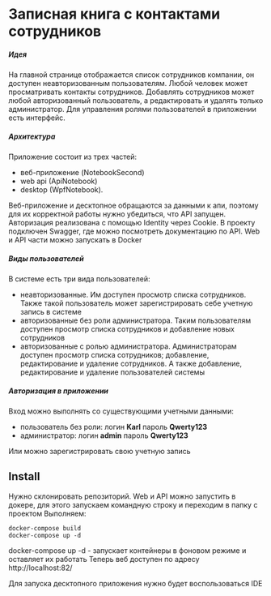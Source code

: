 # Записная книга с контактами сотрудников
##### Идея
На главной странице отображается список сотрудников компании, он доступен неавторизованным пользователям. Любой человек может просматривать контакты сотрудников. Добавлять сотрудников может любой авторизованный пользователь, а редактировать и удалять только администратор. Для управления ролями пользователей в приложении есть интерфейс.
##### Архитектура
Приложение состоит из трех частей:

- веб-приложение (NotebookSecond)
- web api (ApiNotebook)
- desktop (WpfNotebook).

Веб-приложение и десктопное обращаются за данными к апи, поэтому для их корректной работы нужно убедиться, что API запущен. 
Авторизация реализована с помощью Identity через Cookie.
В проекту подключен Swagger, где можно посмотреть документацию по API.
Web и API части можно запускать в Docker

##### Виды пользователей
В системе есть три вида пользователей:
- неавторизованные. Им доступен просмотр списка сотрудников. Также такой пользователь может зарегистрировать себе учетную запись в системе
- авторизованные без роли администратора. Таким пользователям доступен просмотр списка сотрудников и добавление новых сотрудников
- авторизованные с ролью администратора. Администраторам доступен просмотр списка сотрудников; добавление, редактирование и удаление сотрудников. А также добавление, редактирование и удаление пользователей системы

##### Авторизация в приложении
Вход можно выполнять со существующими учетными данными:
- пользователь без роли: логин **Karl** пароль **Qwerty123**
- администратор: логин **admin** пароль **Qwerty123**

Или можно зарегистрировать свою учетную запись

## Install
Нужно склонировать репозиторий.
Web и API можно запустить в докере, для этого запускаем командную строку и переходим в папку с проектом
Выполняем:
```
docker-compose build
docker-compose up -d 
```
docker-compose up -d  - запускает контейнеры в фоновом режиме и оставляет их работать 
Теперь веб доступен по адресу http://localhost:82/

Для запуска десктопного приложения нужно будет воспользоваться IDE



